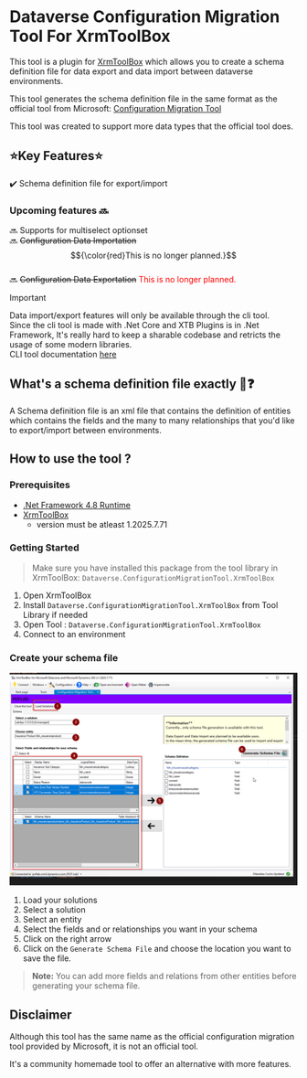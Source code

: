 # Dataverse Configuration Migration Tool For XrmToolBox

This tool is a plugin for [XrmToolBox](https://www.xrmtoolbox.com/) which allows you to create a schema definition file for data export and data import between dataverse environments.

This tool generates the schema definition file in the same format as the official tool from Microsoft: [Configuration Migration Tool](https://learn.microsoft.com/en-us/power-platform/alm/configure-and-deploy-tools)

This tool was created to support more data types that the official tool does.
## ⭐Key Features⭐
✔️ Schema definition file for export/import 

### Upcoming features 🔜
🔜 Supports for multiselect optionset \
🔜 ~~Configuration Data Importation~~ $${\color{red}This is no longer planned.}$$ \
🔜 ~~Configuration Data Exportation~~  <span style="color:red">This is no longer planned.</span>

> [!IMPORTANT]  
> Data import/export features will only be available through the cli tool.  \
> Since the cli tool is made with .Net Core and XTB Plugins is in .Net Framework, It's really hard to keep a sharable codebase and retricts the usage of some modern libraries.  \
> CLI tool documentation [here](https://github.com/dotnetprog/dataverse-configuration-migration-tool)


##  What's a schema definition file exactly 🤔❓

A Schema definition file is an xml file that contains the definition of entities which contains the fields and the many to many relationships that you'd like to export/import between environments.

## How to use the tool ?

### Prerequisites
- [.Net Framework 4.8 Runtime](https://dotnet.microsoft.com/en-us/download/dotnet-framework/net48)
- [XrmToolBox](https://www.xrmtoolbox.com/)
    - version must be atleast 1.2025.7.71

### Getting Started

> Make sure you have installed this package from the tool library in XrmToolBox: `Dataverse.ConfigurationMigrationTool.XrmToolBox`

1. Open XrmToolBox
2. Install `Dataverse.ConfigurationMigrationTool.XrmToolBox` from Tool Library if needed
3. Open Tool : `Dataverse.ConfigurationMigrationTool.XrmToolBox`
4. Connect to an environment

### Create your schema file

![tutorial](https://raw.githubusercontent.com/dotnetprog/dataverse-configuration-migration-tool/main/images/ToolTutorial.png "tutorial")

1. Load your solutions
2. Select a solution
3. Select an entity
4. Select the fields and or relationships you want in your schema
5. Click on the right arrow
6. Click on the `Generate Schema File` and choose the location you want to save the file.

> **Note:** You can add more fields and relations from other entities before generating your schema file.

## Disclaimer

Although this tool has the same name as the official configuration migration tool provided by Microsoft, it is not an official tool.

It's a community homemade tool to offer an alternative with more features.




